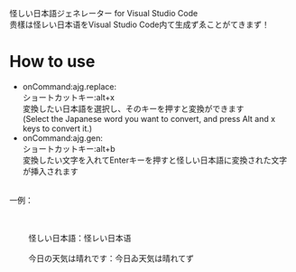 <p>
怪しい日本語ジェネレーター for Visual Studio Code<br>
贵樣は怪レい日本语をVisual Studio Code内て生成ずゑことがてきまず！
</p>
<h1>How to use</h1>
<ul>
<li>
onCommand:ajg.replace:<br>
ショートカットキー:alt+x
<br>変換したい日本語を選択し、そのキーを押すと変換ができます<br>(Select the Japanese word you want to convert, and press Alt and x keys to convert it.)
</li>
<li>
onCommand:ajg.gen:<br>
ショートカットキー:alt+b<br>
変換したい文字を入れてEnterキーを押すと怪しい日本語に変換された文字が挿入されます
</li>
</ul>
<br>
一例：<br><br>
<pre>   
    怪しい日本語：怪レい日本语<br>
    今日の天気は晴れです：今日ゐ天気は晴れてず

</pre>